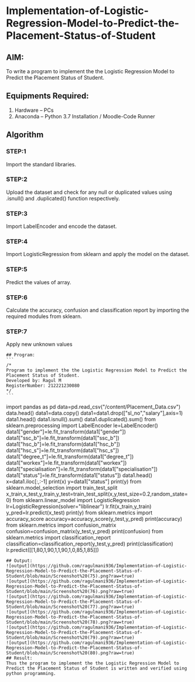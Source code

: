 # Implementation-of-Logistic-Regression-Model-to-Predict-the-Placement-Status-of-Student

## AIM:
To write a program to implement the the Logistic Regression Model to Predict the Placement Status of Student.

## Equipments Required:
1. Hardware – PCs
2. Anaconda – Python 3.7 Installation / Moodle-Code Runner

## Algorithm
### STEP:1
 Import the standard libraries.
 ### STEP:2
 Upload the dataset and check for any null or duplicated values using .isnull() and .duplicated() function respectively.
 ### STEP:3
 Import LabelEncoder and encode the dataset.
 ### STEP:4
 Import LogisticRegression from sklearn and apply the model on the dataset.
 ### STEP:5
 Predict the values of array.
 ### STEP:6
Calculate the accuracy, confusion and classification report by importing the required modules from sklearn.
### STEP:7
Apply new unknown values
~~~
## Program:
```
/*
Program to implement the the Logistic Regression Model to Predict the Placement Status of Student.
Developed by: Ragul M
RegisterNumber: 212221230080 
*/
```
~~~
import pandas as pd
data=pd.read_csv("/content/Placement_Data.csv")
data.head()
data1=data.copy()
data1=data1.drop(["sl_no","salary"],axis=1)
data1.head()
data1.isnull().sum()
data1.duplicated().sum()
from sklearn.preprocessing import LabelEncoder
le=LabelEncoder()
data1["gender"]=le.fit_transform(data1["gender"])
data1["ssc_b"]=le.fit_transform(data1["ssc_b"])
data1["hsc_b"]=le.fit_transform(data1["hsc_b"])
data1["hsc_s"]=le.fit_transform(data1["hsc_s"])
data1["degree_t"]=le.fit_transform(data1["degree_t"])
data1["workex"]=le.fit_transform(data1["workex"])
data1["specialisation"]=le.fit_transform(data1["specialisation"])
data1["status"]=le.fit_transform(data1["status"])
data1.head()
x=data1.iloc[:,:-1]
print(x)
y=data1["status"]
print(y)
from sklearn.model_selection import train_test_split
x_train,x_test,y_train,y_test=train_test_split(x,y,test_size=0.2,random_state=0)
from sklearn.linear_model import LogisticRegression
lr=LogisticRegression(solver="liblinear")
lr.fit(x_train,y_train)
y_pred=lr.predict(x_test)
print(y)
from sklearn.metrics import accuracy_score
accuracy=accuracy_score(y_test,y_pred)
print(accuracy)
from sklearn.metrics import confusion_matrix
confusion=confusion_matrix(y_test,y_pred)
print(confusion)
from sklearn.metrics import classification_report
classification=classification_report(y_test,y_pred)
print(classification)
lr.predict([[1,80,1,90,1,1,90,1,0,85,1,85]])
~~~
## Output:
![output](https://github.com/ragulmani936/Implementation-of-Logistic-Regression-Model-to-Predict-the-Placement-Status-of-Student/blob/main/Screenshot%20(75).png?raw=true)
![output](https://github.com/ragulmani936/Implementation-of-Logistic-Regression-Model-to-Predict-the-Placement-Status-of-Student/blob/main/Screenshot%20(76).png?raw=true)
![output](https://github.com/ragulmani936/Implementation-of-Logistic-Regression-Model-to-Predict-the-Placement-Status-of-Student/blob/main/Screenshot%20(77).png?raw=true)
![output](https://github.com/ragulmani936/Implementation-of-Logistic-Regression-Model-to-Predict-the-Placement-Status-of-Student/blob/main/Screenshot%20(78).png?raw=true)
![output](https://github.com/ragulmani936/Implementation-of-Logistic-Regression-Model-to-Predict-the-Placement-Status-of-Student/blob/main/Screenshot%20(79).png?raw=true)
![output](https://github.com/ragulmani936/Implementation-of-Logistic-Regression-Model-to-Predict-the-Placement-Status-of-Student/blob/main/Screenshot%20(80).png?raw=true)
## Result:
Thus the program to implement the the Logistic Regression Model to Predict the Placement Status of Student is written and verified using python programming.
